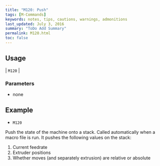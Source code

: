 ```yaml
---
title: "M120: Push" 
tags: [M-Commands]
keywords: notes, tips, cautions, warnings, admonitions
last_updated: July 3, 2016
summary: "ToDo Add Summary"
permalink: M120.html
toc: false
---
```



## Usage ##

| `M120` | 


### Parameters ###
+ none

## Example ##

+ `M120`

Push the state of the machine onto a stack. Called automatically when a macro file is run. It pushes the following values on the stack:

1. Current feedrate
2. Extruder positions
3. Whether moves (and separately extrusion) are relative or absolute
